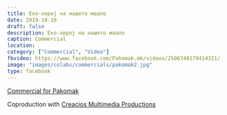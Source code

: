 ```yaml
---
title: Еко-херој на нашето маало
date: 2019-10-16
draft: false
description: Еко-херој на нашето маало
caption: Commercial
location: 
category: ["Commercial", "Video"]
fbvideo: https://www.facebook.com/Pakomak.mk/videos/2506740179414321/
image: "images/colabs/commercials/pakomak2.jpg"
type: facebook
---
```


[Commercial for Pakomak](https://www.facebook.com/Pakomak.mk/videos/2506740179414321/)

 
Coproduction with [Creacios Multimedia Productions](https://www.facebook.com/creaciosproduction)

